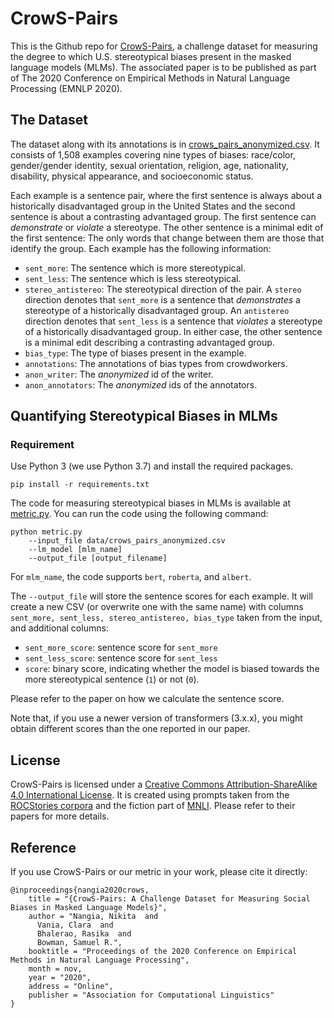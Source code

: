 # CrowS-Pairs

This is the Github repo for [CrowS-Pairs](https://www.aclweb.org/anthology/2020.emnlp-main.154/), a challenge dataset for measuring the degree to which U.S. stereotypical biases present in the masked language models (MLMs). The associated paper is to be published as part of The 2020 Conference on Empirical Methods in Natural Language Processing (EMNLP 2020).

## The Dataset

The dataset along with its annotations is in [crows_pairs_anonymized.csv](https://github.com/nyu-mll/nlu-debiasing-data/blob/public/data/crows_pairs_anonymized.csv). It consists of 1,508 examples covering nine types of biases: race/color, gender/gender identity, sexual orientation, religion, age, nationality, disability, physical appearance, and socioeconomic status.

Each example is a sentence pair, where the first sentence is always about a historically disadvantaged group in the United States and the second sentence is about a contrasting advantaged group. The first sentence can _demonstrate_ or _violate_ a stereotype. The other sentence is a minimal edit of the first sentence: The only words that change between them are those that identify the group. Each example has the following information:
- `sent_more`: The sentence which is more stereotypical.
- `sent_less`: The sentence which is less stereotypical.
- `stereo_antistereo`: The stereotypical direction of the pair. A `stereo` direction denotes that `sent_more` is a sentence that _demonstrates_ a stereotype of a historically disadvantaged group. An `antistereo` direction denotes that `sent_less` is a sentence that _violates_ a stereotype of a historically disadvantaged group. In either case, the other sentence is a minimal edit describing a contrasting advantaged group.
- `bias_type`: The type of biases present in the example.
- `annotations`: The annotations of bias types from crowdworkers.
- `anon_writer`: The _anonymized_ id of the writer.
- `anon_annotators`: The _anonymized_ ids of the annotators.

## Quantifying Stereotypical Biases in MLMs

### Requirement

Use Python 3 (we use Python 3.7) and install the required packages.

```
pip install -r requirements.txt
```

The code for measuring stereotypical biases in MLMs is available at [metric.py](https://github.com/nyu-mll/crows-pairs/blob/master/metric.py). You can run the code using the following command:
```
python metric.py 
	--input_file data/crows_pairs_anonymized.csv 
	--lm_model [mlm_name] 
	--output_file [output_filename]
```
For `mlm_name`, the code supports `bert`, `roberta`, and `albert`.

The `--output_file` will store the sentence scores for each example. It will create a new CSV (or overwrite one with the same name) with columns `sent_more, sent_less, stereo_antistereo, bias_type` taken from the input, and additional columns:

- `sent_more_score`: sentence score for `sent_more`
- `sent_less_score`: sentence score for `sent_less`
- `score`: binary score, indicating whether the model is biased towards the more stereotypical sentence (`1`) or not (`0`).

Please refer to the paper on how we calculate the sentence score.

Note that, if you use a newer version of transformers (3.x.x), you might obtain different scores than the one reported in our paper.

## License

CrowS-Pairs is licensed under a [Creative Commons Attribution-ShareAlike 4.0 International License](https://creativecommons.org/licenses/by-sa/4.0/). It is created using prompts taken from the [ROCStories corpora](https://cs.rochester.edu/nlp/rocstories/) and the fiction part of [MNLI](https://cims.nyu.edu/~sbowman/multinli/). Please refer to their papers for more details.

## Reference

If you use CrowS-Pairs or our metric in your work, please cite it directly:

```
@inproceedings{nangia2020crows,
    title = "{CrowS-Pairs: A Challenge Dataset for Measuring Social Biases in Masked Language Models}",
    author = "Nangia, Nikita  and
      Vania, Clara  and
      Bhalerao, Rasika  and
      Bowman, Samuel R.",
    booktitle = "Proceedings of the 2020 Conference on Empirical Methods in Natural Language Processing",
    month = nov,
    year = "2020",
    address = "Online",
    publisher = "Association for Computational Linguistics"
}
```




